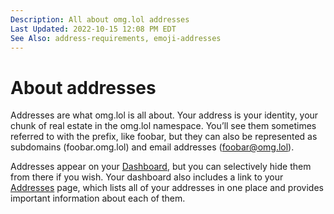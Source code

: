 ```yaml
---
Description: All about omg.lol addresses  
Last Updated: 2022-10-15 12:08 PM EDT
See Also: address-requirements, emoji-addresses
---
```


# About addresses

Addresses are what omg.lol is all about. Your address is your identity, your chunk of real estate in the omg.lol namespace. You’ll see them sometimes referred to with the <i class="fa-solid fa-at"></i> prefix, like <i class="fa-solid fa-fw fa-at"></i>foobar, but they can also be represented as subdomains (foobar.omg.lol) and email addresses (foobar@omg.lol).

Addresses appear on your [Dashboard](/help/dashboard), but you can selectively hide them from there if you wish. Your dashboard also includes a link to your [Addresses](/addresses) page, which lists all of your addresses in one place and provides important information about each of them.
